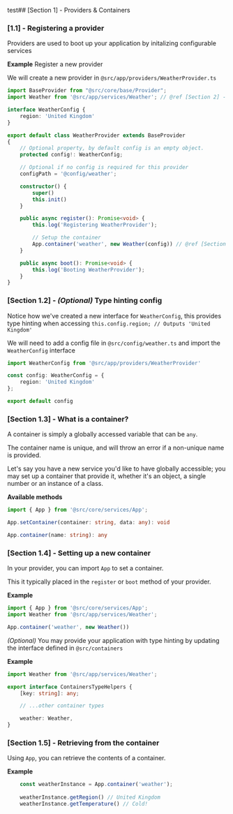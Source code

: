 test## [Section 1] -  Providers & Containers

### [1.1] - Registering a provider
Providers are used to boot up your application by initalizing configurable services

**Example** Register a new provider

We will create a new provider in `@src/app/providers/WeatherProvider.ts`

```ts
import BaseProvider from "@src/core/base/Provider";
import Weather from '@src/app/services/Weather'; // @ref [Section 2] - Services

interface WeatherConfig {
    region: 'United Kingdom'
}

export default class WeatherProvider extends BaseProvider
{
    // Optional property, by default config is an empty object.
    protected config!: WeatherConfig;

    // Optional if no config is required for this provider
    configPath = '@config/weather';

    constructor() {
        super()
        this.init()
    }

    public async register(): Promise<void> {
        this.log('Registering WeatherProvider');

        // Setup the container
        App.container('weather', new Weather(config)) // @ref [Section 1.4] Setting up a new container
    }

    public async boot(): Promise<void> {
        this.log('Booting WeatherProvider');
    }
}
```



### [Section 1.2] - *(Optional)* Type hinting config
Notice how we've created a new interface for `WeatherConfig`, this provides type hinting when accessing `this.config.region; // Outputs 'United Kingdom'`

We will need to add a config file in `@src/config/weather.ts` and import the `WeatherConfig` interface

```ts
import WeatherConfig from '@src/app/providers/WeatherProvider'

const config: WeatherConfig = {
    region: 'United Kingdom'
};

export default config
```

### [Section 1.3] - What is a container?

A container is simply a globally accessed variable that can be `any`.

The container name is unique, and will throw an error if a non-unique name is provided.

Let's say you have a new service you'd like to have globally accessible; you may set up a container that provide it, whether it's an object, a single number or an instance of a class.

**Available methods**

```ts
import { App } from '@src/core/services/App';

App.setContainer(container: string, data: any): void

App.container(name: string): any
```

### [Section 1.4] - Setting up a new container

In your provider, you can import `App` to set a container.

This it typically placed in the `register` or `boot` method of your provider.

**Example**

```ts
import { App } from '@src/core/services/App';
import Weather from '@src/app/services/Weather';

App.container('weather', new Weather())
```

*(Optional)* You may provide your application with type hinting by updating the interface defined in `@src/containers`

**Example**

```ts
import Weather from '@src/app/services/Weather';

export interface ContainersTypeHelpers {
    [key: string]: any;

    // ...other container types

    weather: Weather,
}

```

### [Section 1.5] - Retrieving from the container

Using `App`, you can retrieve the contents of a container.

**Example**

```ts
    const weatherInstance = App.container('weather');
    
    weatherInstance.getRegion() // United Kingdom
    weatherInstance.getTemperature() // Cold!
```
